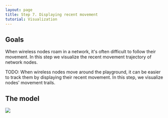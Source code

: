 ```yaml
---
layout: page
title: Step 7. Displaying recent movement
tutorial: Visualization
---
```


## Goals

When wireless nodes roam in a network, it's often difficult to follow their movement. 
In this step we visualize the recent movement trajectory of network nodes.

TODO:
When wireless nodes move around the playground, it can be easier to track them
by displaying their recent movement. In this step, we visualize nodes' movement trails.

## The model

<img src="step7_without_movement_trails.gif">
<!--
The network nodes movement handled by the <tt>Mobility</tt> submodule.
To visualize that, we need to use <tt>MobilityVisualizer</tt>.

Here is the configuration:

@dontinclude omnetpp.ini
@skipline [Config Visualization05]
@until ####

We have to adjust the nodes mobility settings. <i>Pedestrian0</i> and <i>Pedestrian1</i> movement is calculated using "MassMobility".
This is a random mobility model for a mobile host with a mass.
We set their initial position, and a border, because we don't want to let them go out from the <i>accessPoint0</i>'s communication range.
We have more ways to set the nodes initial position.
We can set that in meter or we can add that in degree.
The pedestrians' movement based on three parameters.
The <tt>changeInterval</tt> is the frequency of changing speed and angle, the <tt>changeAngleBy</tt> change the direction of the movement, and the <tt>speed</tt> means the movement speed.

After that we need to add some visualizer parameters.
We display a trail, that shows the passed route, and we visualize an arrow, that represents the velocity of the pedestrians.
-->
## Results

<img src="step07_moving_2d.gif">
<img src="step5_result3.gif" width="850">
<!--
It is advisable to run the simulation in Fast mode, because the nodes move very slowly if viewed in Normal mode.

It can be seen in the animation below <i>pedestrian0</i> and <i>pedestrian1</i> roam in the park between invisible borders that we adjust to them.

Here's that in Module view mode:


And here's that in 3D Scene view mode:
-->

Sources: @ref omnetpp.ini, @ref VisualizationNetworks.ned
